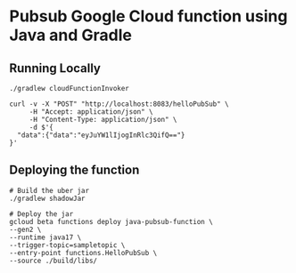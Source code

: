 # Pubsub Google Cloud function using Java and Gradle

## Running Locally

```shell
./gradlew cloudFunctionInvoker
```

```shell
curl -v -X "POST" "http://localhost:8083/helloPubSub" \
     -H "Accept: application/json" \
     -H "Content-Type: application/json" \
     -d $'{
  "data":{"data":"eyJuYW1lIjogInRlc3QifQ=="}
}'
```

## Deploying the function

```shell
# Build the uber jar
./gradlew shadowJar

# Deploy the jar
gcloud beta functions deploy java-pubsub-function \
--gen2 \
--runtime java17 \
--trigger-topic=sampletopic \
--entry-point functions.HelloPubSub \
--source ./build/libs/
```